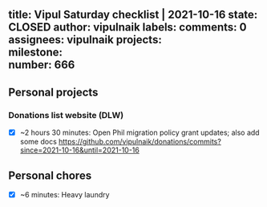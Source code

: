 title:	Vipul Saturday checklist | 2021-10-16
state:	CLOSED
author:	vipulnaik
labels:	
comments:	0
assignees:	vipulnaik
projects:	
milestone:	
number:	666
--
## Personal projects

### Donations list website (DLW)

- [x] ~2 hours 30 minutes: Open Phil migration policy grant updates; also add some docs https://github.com/vipulnaik/donations/commits?since=2021-10-16&until=2021-10-16
## Personal chores

- [x] ~6 minutes: Heavy laundry
